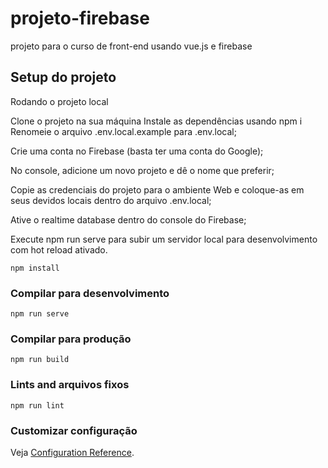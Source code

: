 # projeto-firebase

projeto para o curso de front-end usando vue.js e firebase

## Setup do projeto
Rodando o projeto local

Clone o projeto na sua máquina
Instale as dependências usando npm i
Renomeie o arquivo .env.local.example para .env.local;

Crie uma conta no Firebase (basta ter uma conta do Google);

No console, adicione um novo projeto e dê o nome que preferir;

Copie as credenciais do projeto para o ambiente Web e coloque-as em seus devidos locais dentro do arquivo .env.local;

Ative o realtime database dentro do console do Firebase;

Execute npm run serve para subir um servidor local para desenvolvimento com hot reload ativado.

```
npm install
```
### Compilar para desenvolvimento
```
npm run serve
```

### Compilar para produção
```
npm run build
```

### Lints and arquivos fixos
```
npm run lint
```

### Customizar configuração
Veja [Configuration Reference](https://cli.vuejs.org/config/).
